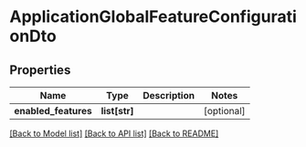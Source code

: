 # ApplicationGlobalFeatureConfigurationDto


## Properties
Name | Type | Description | Notes
------------ | ------------- | ------------- | -------------
**enabled_features** | **list[str]** |  | [optional] 

[[Back to Model list]](../README.md#documentation-for-models) [[Back to API list]](../README.md#documentation-for-api-endpoints) [[Back to README]](../README.md)


